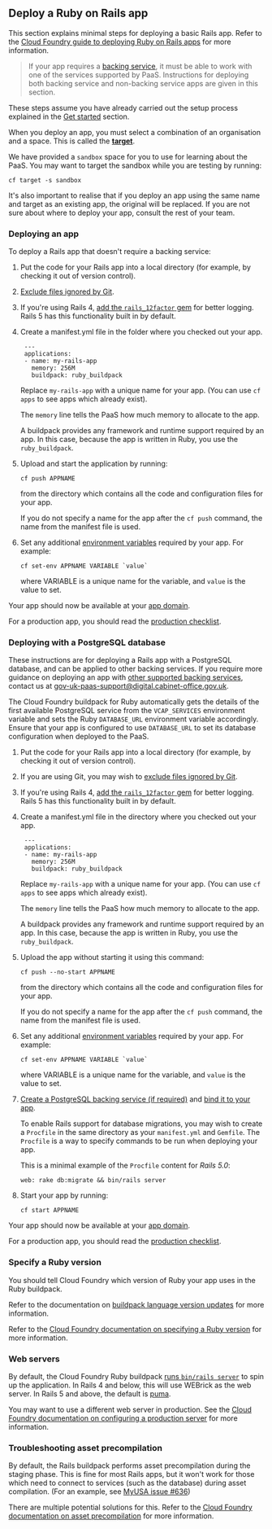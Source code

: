 ## Deploy a Ruby on Rails app

This section explains minimal steps for deploying a basic Rails app. Refer to the [Cloud Foundry guide to deploying Ruby on Rails apps](http://docs.cloudfoundry.org/buildpacks/ruby/gsg-ror.html) for more information.

> If your app requires a [backing service](/deploying_services/#deploy-a-backing-or-routing-service), it must be able to work with one of the services supported by PaaS. Instructions for deploying both backing service and non-backing service apps are given in this section.

These steps assume you have already carried out the setup process explained in the [Get started](/get_started.html#get-started) section.

When you deploy an app, you must select a combination of an organisation and a space. This is called the [**target**](/deploying_apps.html#set-a-target).

We have provided a ``sandbox`` space for you to use for learning about the PaaS. You may want to target the sandbox while you are testing by running:

``cf target -s sandbox``

It's also important to realise that if you deploy an app using the same name and target as an existing app, the original will be replaced. If you are not sure about where to deploy your app, consult the rest of your team.

### Deploying an app

To deploy a Rails app that doesn't require a backing service:

1. Put the code for your Rails app into a local directory (for example, by checking it out of version control).

1. [Exclude files ignored by Git](/deploying_apps.html#excluding-files).

1. If you're using Rails 4, [add the `rails_12factor` gem](https://github.com/heroku/rails_12factor#install) for better logging. Rails 5 has this functionality built in by default.

1. Create a manifest.yml file in the folder where you checked out your app.

        ---
        applications:
        - name: my-rails-app
          memory: 256M
          buildpack: ruby_buildpack

    Replace ``my-rails-app`` with a unique name for your app. (You can use ``cf apps`` to see apps which already exist).

    The `memory` line tells the PaaS how much memory to allocate to the app.

    A buildpack provides any framework and runtime support required by an app. In this case, because the app is written in Ruby, you use the ``ruby_buildpack``.

1. Upload and start the application by running:

    ```
    cf push APPNAME
    ```

    from the directory which contains all the code and configuration files for your app.

    If you do not specify a name for the app after the ``cf push`` command, the name from the manifest file is used.

1. Set any additional [environment variables](/deploying_apps.html#environment-variables) required by your app. For example:

    ```
    cf set-env APPNAME VARIABLE `value`
    ```

    where VARIABLE is a unique name for the variable, and `value` is the value to set.

Your app should now be available at your [app domain](/orgs_spaces_users.html#regions).

For a production app, you should read the [production checklist](/deploying_apps.html#production-checklist).

### Deploying with a PostgreSQL database

These instructions are for deploying a Rails app with a PostgreSQL database, and can be applied to other backing services. If you require more guidance on deploying an app with [other supported backing services](/deploying_services/#deploy-a-backing-or-routing-service), contact us at [gov-uk-paas-support@digital.cabinet-office.gov.uk](mailto:gov-uk-paas-support@digital.cabinet-office.gov.uk).

 The Cloud Foundry buildpack for Ruby automatically gets the details of the first available PostgreSQL service from the ``VCAP_SERVICES`` environment variable and sets the Ruby `DATABASE_URL` environment variable accordingly. Ensure that your app is configured to use `DATABASE_URL` to set its database configuration when deployed to the PaaS.

1. Put the code for your Rails app into a local directory (for example, by checking it out of version control).

1. If you are using Git, you may wish to [exclude files ignored by Git](/deploying_apps.html#excluding-files).

1. If you're using Rails 4, [add the `rails_12factor` gem](https://github.com/heroku/rails_12factor#install) for better logging. Rails 5 has this functionality built in by default.

1. Create a manifest.yml file in the directory where you checked out your app.

        ---
        applications:
        - name: my-rails-app
          memory: 256M
          buildpack: ruby_buildpack

    Replace ``my-rails-app`` with a unique name for your app. (You can use ``cf apps`` to see apps which already exist).

    The `memory` line tells the PaaS how much memory to allocate to the app.

    A buildpack provides any framework and runtime support required by an app. In this case, because the app is written in Ruby, you use the ``ruby_buildpack``.


1. Upload the app without starting it using this command:

    ```
    cf push --no-start APPNAME
    ```

    from the directory which contains all the code and configuration files for your app.

    If you do not specify a name for the app after the ``cf push`` command, the name from the manifest file is used.


1. Set any additional [environment variables](/deploying_apps.html#environment-variables) required by your app. For example:

    ```
    cf set-env APPNAME VARIABLE `value`
    ```

    where VARIABLE is a unique name for the variable, and `value` is the value to set.


1. [Create a PostgreSQL backing service (if required)](/deploying_services/postgresql/#set-up-a-postgresql-service) and [bind it to your app](/deploying_services/postgresql/#bind-a-postgresql-service-to-your-app).

    To enable Rails support for database migrations, you may wish to create a `Procfile` in the same directory as your `manifest.yml` and `Gemfile`. The `Procfile` is a way to specify commands to be run when deploying your app.

    This is a minimal example of the `Procfile` content for *Rails 5.0*:

    ```
    web: rake db:migrate && bin/rails server
    ```

1. Start your app by running:

    ```
    cf start APPNAME
    ```

Your app should now be available at your [app domain](/orgs_spaces_users.html#regions).

For a production app, you should read the [production checklist](/deploying_apps.html#production-checklist).

### Specify a Ruby version

You should tell Cloud Foundry which version of Ruby your app uses in the Ruby buildpack.

Refer to the documentation on [buildpack language version updates](deploying_apps.html#buildpack-language-version-updates) for more information.

Refer to the [Cloud Foundry documentation on specifying a Ruby version](https://docs.cloudfoundry.org/buildpacks/ruby/index.html#runtime) for more information.

### Web servers

By default, the Cloud Foundry Ruby buildpack [runs `bin/rails server`](https://github.com/cloudfoundry/ruby-buildpack/blob/1f0ac3ce10866390d161c3f27e71d64890859454/lib/language_pack/rails4.rb#L27)
to spin up the application. In Rails 4 and below, this will use WEBrick as the web
server. In Rails 5 and above, the default is
[puma](http://guides.rubyonrails.org/getting_started.html#starting-up-the-web-server).

You may want to use a different web server in production. See the [Cloud Foundry documentation on configuring a production server](https://docs.cloudfoundry.org/buildpacks/prod-server.html) for more information.


### Troubleshooting asset precompilation

By default, the Rails buildpack performs asset precompilation during the staging phase. This is fine for
most Rails apps, but it won't work for those which need to connect to services (such as the database)
during asset compilation. (For an example, see [MyUSA issue #636](https://github.com/18F/myusa/issues/636))

There are multiple potential solutions for this. Refer to the
[Cloud Foundry documentation on asset precompilation](https://docs.cloudfoundry.org/buildpacks/ruby/ruby-tips.html#precompile) for more information.
